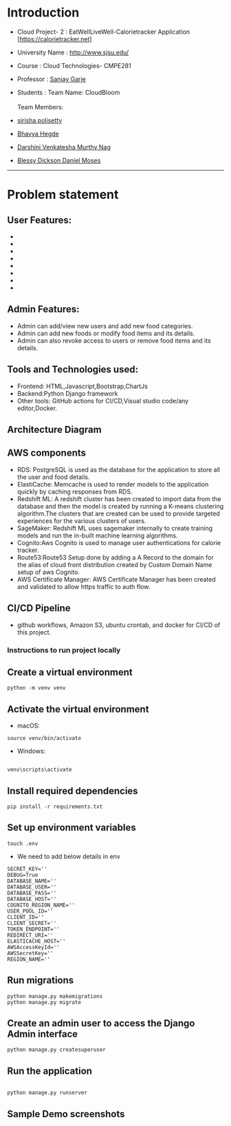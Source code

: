 # Introduction

* Cloud Project- 2 : EatWellLiveWell-Calorietracker Application [https://calorietracker.net]

* University Name : http://www.sjsu.edu/

* Course : Cloud Technologies- CMPE281

* Professor : [Sanjay Garje](https://www.linkedin.com/in/sanjaygarje/)

* Students : 
Team Name: CloudBloom<br/> <br/>
Team Members:
* [sirisha polisetty](https://www.linkedin.com/in/sirishapolisetty/) <br/>
* [Bhavya Hegde](https://www.linkedin.com/in/bhavya-hegde/) <br/>
* [Darshini Venkatesha Murthy Nag](https://www.linkedin.com/in/darshini-venkatesha-murthy-nag/) <br/>
* [Blessy Dickson Daniel Moses](https://www.linkedin.com/in/blessy-dickson/) <br/>
<hr>

# Problem statement

## User Features:
* 
* 
* 
* 
* 
* 
* 
* 

## Admin Features:
* Admin can add/view new users and add new food categories.
* Admin can add new foods or modify food items and its details.
* Admin can also revoke access to users or remove food items and its details.


## Tools and Technologies used:
  * Frontend: HTML,Javascript,Bootstrap,ChartJs
  * Backend:Python Django framework
  * Other tools: GitHub actions for CI/CD,Visual studio code/any editor,Docker.
  
  
## Architecture Diagram

## AWS components
* RDS: PostgreSQL is used as the database for the application to store all the user and food details.
* ElastiCache: Memcache is used to render models  to the application quickly by caching responses from RDS.
* Redshift ML: A redshift cluster has been created to import data from the database and then the model is created by running a K-means clustering algorithm.The clusters that are created can be used to provide targeted experiences for the various clusters of users.
* SageMaker: Redshift ML uses sagemaker internally to create training models and run the in-built machine learning algorithms.
* Cognito:Aws Cognito is used to manage user authentications for calorie tracker.
* Route53:Route53 Setup done by adding a A Record to the domain for the alias of cloud front distribution created by Custom Domain Name setup of aws Cognito.
* AWS Certificate Manager: AWS Certificate Manager has been created and validated to allow https traffic to auth flow.

## CI/CD Pipeline
* github workflows, Amazon S3, ubuntu  crontab, and docker for CI/CD of this project.

### Instructions to run project locally

## Create a virtual environment
```
python -m venv venv
  ```
## Activate the virtual environment

* macOS:
```
source venv/bin/activate
```

* Windows:
```

venv\scripts\activate
```

## Install required dependencies
```
pip install -r requirements.txt
```

## Set up environment variables
```
touch .env
```
* We need to add below details in env
```
SECRET_KEY=''
DEBUG=True
DATABASE_NAME=''
DATABASE_USER=''
DATABASE_PASS=''
DATABASE_HOST=''
COGNITO_REGION_NAME=''
USER_POOL_ID=''
CLIENT_ID=''
CLIENT_SECRET=''
TOKEN_ENDPOINT=''
REDIRECT_URI=''
ELASTICACHE_HOST=''
AWSAccessKeyId=''
AWSSecretKey=''
REGION_NAME=''
```

## Run migrations
```
python manage.py makemigrations
python manage.py migrate
```

## Create an admin user to access the Django Admin interface
```
python manage.py createsuperuser
```

## Run the application
```

python manage.py runserver
```

## Sample Demo screenshots
